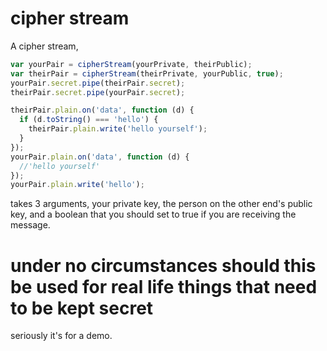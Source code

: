 cipher stream
===

A cipher stream,


```js
var yourPair = cipherStream(yourPrivate, theirPublic);
var theirPair = cipherStream(theirPrivate, yourPublic, true);
yourPair.secret.pipe(theirPair.secret);
theirPair.secret.pipe(yourPair.secret);

theirPair.plain.on('data', function (d) {
  if (d.toString() === 'hello') {
    theirPair.plain.write('hello yourself');
  }
});
yourPair.plain.on('data', function (d) {
  //'hello yourself'
});
yourPair.plain.write('hello');
```

takes 3 arguments, your private key, the person on the other end's public key,
and a boolean that you should set to true if you are receiving the message.

# under no circumstances should this be used for real life things that need to be kept secret

seriously it's for a demo.
